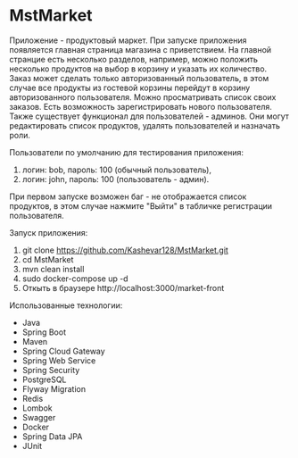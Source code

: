 # MstMarket
Приложение - продуктовый маркет.
При запуске приложения появляется главная страница магазина с приветствием.
На главной странцие есть несколько разделов, например, можно положить несколько
продуктов на выбор в корзину и указать их количество.
Заказ может сделать только авторизованный пользователь, в этом случае все
продукты из гостевой корзины перейдут в корзину авторизованного пользователя.
Можно просматривать список своих заказов.
Есть возможность зарегистрировать нового пользователя.
Также существует функционал для пользователей - админов.
Они могут редактировать список продуктов, удалять пользователей
и назначать роли.

Пользователи по умолчанию для тестирования приложения: 
1) логин: bob, пароль: 100 (обычный пользователь),
2) логин: john, пароль: 100 (пользователь - админ).

При первом запуске возможен баг - не отображается список продуктов, в этом
случае нажмите "Выйти" в табличке регистрации пользователя.

Запуск приложения:
1. git clone https://github.com/Kashevar128/MstMarket.git
2. cd MstMarket
3. mvn clean install
4. sudo docker-compose up -d
5. Откыть в браузере http://localhost:3000/market-front

Использованные технологии:

* Java
* Spring Boot
* Maven
* Spring Cloud Gateway
* Spring Web Service
* Spring Security
* PostgreSQL
* Flyway Migration
* Redis
* Lombok
* Swagger
* Docker
* Spring Data JPA
* JUnit









